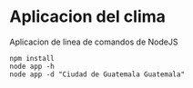 # Aplicacion del clima

Aplicacion de linea de comandos de NodeJS

```
npm install 
node app -h
node app -d "Ciudad de Guatemala Guatemala"
```